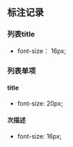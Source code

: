 ## 标注记录

### 列表title 
 - font-size： 16px;

### 列表单项

#### title
 - font-size: 20px;

#### 次描述
 - font-size: 16px;